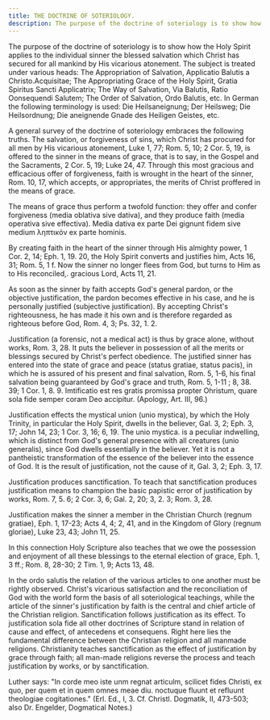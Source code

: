 ```yaml
---
title: THE DOCTRINE OF SOTERIOLOGY.
description: The purpose of the doctrine of soteriology is to show how the Holy Spirit applies to the individual sinner the blessed salvation which Christ has secured for all mankind by His vicarious atonement.
---
```


The purpose of the doctrine of soteriology is to show how the Holy Spirit applies to the individual sinner the blessed salvation which Christ has secured for all mankind by His vicarious atonement. The subject is treated under various heads: The Appropriation of Salvation, Applicatio Balutis a Christo.Acquisitae; The Appropriating Grace of the Holy Spirit, Gratia Spiritus Sancti Applicatrix; The Way of Salvation, Via Balutis, Ratio Oonsequendi Salutem; The Order of Salvation, Ordo Balutis, etc. In German the following terminology is used: Die Heilsaneignung; Der Heilsweg; Die Heilsordnung; Die aneignende Gnade des Heiligen Geistes, etc.

A general survey of the doctrine of soteriology embraces the following truths. The salvation, or forgiveness of sins, which Christ has procured for all men by His vicarious atonement, Luke 1, 77; Rom. 5, 10; 2 Cor. 5, 19, is offered to the sinner in the means of grace, that is to say, in the Gospel and the Sacraments, 2 Cor. 5, 19; Luke 24, 47. Through this most gracious and efficacious offer of forgiveness, faith is wrought in the heart of the sinner, Rom. 10, 17, which accepts, or appropriates, the merits of Christ proffered in the means of grace.

The means of grace thus perform a twofold function: they offer and confer forgiveness (media oblativa sive dativa), and they produce faith (media operativa sive effectiva). Media dativa ex parte Dei gignunt fidem sive medium ληπτικόν ex parte hominis.

By creating faith in the heart of the sinner through His almighty power, 1 Cor. 2, 14; Eph. 1, 19. 20, the Holy Spirit converts and justifies him, Acts 16, 31; Rom. 5, 1 f. Now the sinner no longer flees from God, but turns to Him as to His reconciled,. gracious Lord, Acts 11, 21.

As soon as the sinner by faith accepts God's general pardon, or the objective justification, the pardon becomes effective in his case, and he is personally justified (subjective justification). By accepting Christ's righteousness, he has made it his own and is therefore regarded as righteous before God, Rom. 4, 3; Ps. 32, 1. 2.

Justification (a forensic, not a medical act) is thus by grace alone, without works, Rom. 3, 28. It puts the believer in possession of all the merits or blessings secured by Christ's perfect obedience. The justified sinner has entered into the state of grace and peace (status gratiae, status pacis), in which he is assured of his present and final salvation, Rom. 5, 1-6, his final salvation being guaranteed by God's grace and truth, Rom. 5, 1-11 ; 8, 38. 39; 1 Cor. 1, 8. 9. Imtificatio est res gratis promissa propter Ohristum, quare sola fide semper coram Deo accipitur. (Apology, Art. III, 96.)

Justification effects the mystical union (unio mystica), by which the Holy Trinity, in particular the Holy Spirit, dwells in the believer, Gal. 3, 2; Eph. 3, 17; John 14, 23; 1 Cor. 3, 16; 6, 19. The unio mystica. is a peculiar indwelling, which is distinct from God's general presence with all creatures (unio generalis), since God dwells essentially in the believer. Yet it is not a pantheistic transformation of the essence of the believer into the essence of God. It is the result of justification, not the cause of it, Gal. 3, 2; Eph. 3, 17.

Justification produces sanctification. To teach that sanctification produces justification means to champion the basic papistic error of justification by works, Rom. 7, 5. 6; 2 Cor. 3, 6; Gal. 2, 20; 3, 2. 3; Rom. 3, 28.

Justification makes the sinner a member in the Christian Church (regnum gratiae), Eph. 1, 17-23; Acts 4, 4; 2, 41, and in the Kingdom of Glory (regnum gloriae), Luke 23, 43; John 11, 25.

In this connection Holy Scripture also teaches that we owe the possession and enjoyment of all these blessings to the eternal election of grace, Eph. 1, 3 ff.; Rom. 8, 28-30; 2 Tim. 1, 9; Acts 13, 48.

In the ordo salutis the relation of the various articles to one another must be rightly observed. Christ's vicarious satisfaction and the reconciliation of God with the world form the basis of all soteriological teachings, while the article of the sinner's justification by faith is the central and chief article of the Christian religion. Sanctification follows justification as its effect. To justification sola fide all other doctrines of Scripture stand in relation of cause and effect, of antecedens et consequens. Right here lies the fundamental difference between the Christian religion and all manmade religions. Christianity teaches sanctification as the effect of justification by grace through faith; all man-made religions reverse the process and teach justification by works, or by sanctification.

Luther says: "In corde meo iste unm regnat articulm, scilicet fides Christi, ex quo, per quem et in quem omnes meae diu. noctuque fluunt et refluunt theologiae cogitationes." (Erl. Ed., I, 3. Cf. Christl. Dogmatik, II, 473-503; also Dr. Engelder, Dogmatical Notes.)